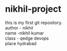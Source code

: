 # nikhil-project
this is my first git repository.
<br>
author - nikhil
<br>
name -nikhil kumar
<br>
class - qedge devops
<br>
place hydrabad
